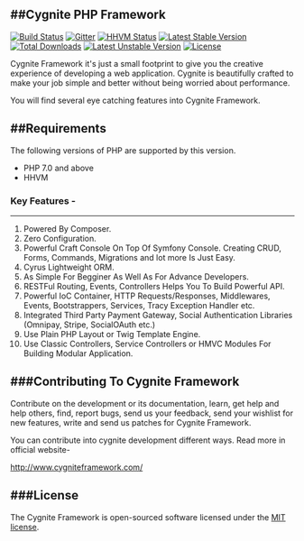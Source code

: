 ##Cygnite PHP Framework
-----------------------------------
[![Build Status](https://travis-ci.org/cygnite/framework.svg)](https://travis-ci.org/cygnite/framework)
[![Gitter](https://badges.gitter.im/Join%20Chat.svg)](https://gitter.im/cygnite/framework?utm_source=badge&utm_medium=badge&utm_campaign=pr-badge&utm_content=badge)
[![HHVM Status](http://hhvm.h4cc.de/badge/cygnite/framework.svg)](http://hhvm.h4cc.de/package/cygnite/framework)
[![Latest Stable Version](https://poser.pugx.org/cygnite/framework/v/stable.svg)](https://packagist.org/packages/cygnite/framework) [![Total Downloads](https://poser.pugx.org/cygnite/framework/downloads.svg)](https://packagist.org/packages/cygnite/framework) [![Latest Unstable Version](https://poser.pugx.org/cygnite/framework/v/unstable.svg)](https://packagist.org/packages/cygnite/framework) [![License](https://poser.pugx.org/cygnite/framework/license.svg)](https://packagist.org/packages/cygnite/framework)


Cygnite Framework it's just a small footprint to give you the creative experience of developing a web application.
Cygnite is beautifully crafted to make your job simple and better without being worried about performance.

You will find several eye catching features into Cygnite Framework.

##Requirements
-----------------------

The following versions of PHP are supported by this version.

- PHP 7.0 and above
- HHVM

### Key Features -
-----------------------

1. Powered By Composer.
2. Zero Configuration.
3. Powerful Craft Console On Top Of Symfony Console. Creating CRUD, Forms, Commands, Migrations and lot more Is Just Easy.
4. Cyrus Lightweight ORM.
5. As Simple For Begginer As Well As For Advance Developers.
6. RESTFul Routing, Events, Controllers Helps You To Build Powerful API.
7. Powerful IoC Container, HTTP Requests/Responses, Middlewares, Events, Bootstrappers, Services, Tracy Exception Handler etc. 
8. Integrated Third Party Payment Gateway, Social Authentication Libraries (Omnipay, Stripe, SocialOAuth etc.)
9. Use Plain PHP Layout or Twig Template Engine.
10. Use Classic Controllers, Service Controllers or HMVC Modules For Building Modular Application.

###Contributing To Cygnite Framework
---------------------------------------------------

Contribute on the development or its documentation, learn, get help and help others, find, report bugs, send us your feedback, send your wishlist for new features, write and send us patches for Cygnite Framework.

You can contribute into cygnite development different ways. Read more in official website-

http://www.cygniteframework.com/


###License
--------------

The Cygnite Framework is open-sourced software licensed under the [MIT license](http://opensource.org/licenses/MIT).
